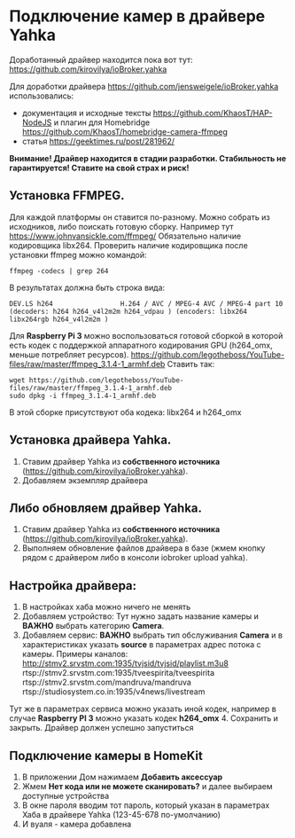 # Подключение камер в драйвере Yahka

Доработанный драйвер находится пока вот тут:
https://github.com/kirovilya/ioBroker.yahka

Для доработки драйвера https://github.com/jensweigele/ioBroker.yahka использовались:
- документация и исходные тексты https://github.com/KhaosT/HAP-NodeJS и плагин для Homebridge https://github.com/KhaosT/homebridge-camera-ffmpeg 
- статья https://geektimes.ru/post/281962/ 

**Внимание! Драйвер находится в стадии разработки. Стабильность не гарантируется! Ставите на свой страх и риск!**

## Установка FFMPEG.

Для каждой платформы он ставится по-разному. Можно собрать из исходников, либо поискать готовую сборку. Например тут https://www.johnvansickle.com/ffmpeg/ 
Обязательно наличие кодировщика libx264.
Проверить наличие кодировщика после установки ffmpeg можно командой:
```
ffmpeg -codecs | grep 264
```
В результатах должна быть строка вида:
```
DEV.LS h264                 H.264 / AVC / MPEG-4 AVC / MPEG-4 part 10 (decoders: h264 h264_v4l2m2m h264_vdpau ) (encoders: libx264 libx264rgb h264_v4l2m2m )
```

Для **Raspberry Pi 3** можно воспользоваться готовой сборкой в которой есть кодек с поддержкой аппаратного кодирования GPU (h264_omx, меньше потребляет ресурсов).
https://github.com/legotheboss/YouTube-files/raw/master/ffmpeg_3.1.4-1_armhf.deb
Ставить так:
```
wget https://github.com/legotheboss/YouTube-files/raw/master/ffmpeg_3.1.4-1_armhf.deb
sudo dpkg -i ffmpeg_3.1.4-1_armhf.deb
```
В этой сборке присутствуют оба кодека: libx264 и h264_omx

## Установка драйвера Yahka.

1. Ставим драйвер Yahka из **собственного источника** (https://github.com/kirovilya/ioBroker.yahka).
2. Добавляем экземпляр драйвера

## Либо обновляем драйвер Yahka.

1. Ставим драйвер Yahka из **собственного источника** (https://github.com/kirovilya/ioBroker.yahka).
2. Выполняем обновление файлов драйвера в базе (жмем кнопку рядом с драйвером либо в консоли iobroker upload yahka).

## Настройка драйвера:

1. В настройках хаба можно ничего не менять
2. Добавляем устройство:
Тут нужно задать название камеры и **ВАЖНО** выбрать категорию **Camera**.
3. Добавляем сервис:
**ВАЖНО** выбрать тип обслуживания **Camera** и в характеристиках указать **source** в параметрах адрес потока с камеры.
Примеры каналов:
http://stmv2.srvstm.com:1935/tvjsid/tvjsid/playlist.m3u8
rtsp://stmv2.srvstm.com:1935/tveespirita/tveespirita 
rtsp://stmv2.srvstm.com/mandruva/mandruva
rtsp://studiosystem.co.in:1935/v4news/livestream

Тут же в параметрах сервиса можно указать иной кодек, например в случае **Raspberry PI 3** можно указать кодек **h264_omx**
4. Сохранить и закрыть. Драйвер должен успешно запуститься

## Подключение камеры в HomeKit

1. В приложении Дом нажимаем **Добавить аксессуар**
2. Жмем **Нет кода или не можете сканировать?** и далее выбираем доступные устройства 
3. В окне пароля вводим тот пароль, который указан в параметрах Хаба в драйвере Yahka (123-45-678 по-умолчанию)
4. И вуаля - камера добавлена
